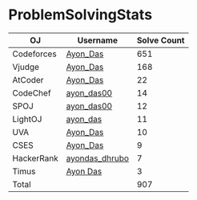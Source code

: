 # ProblemSolvingStats

| OJ | Username | Solve Count |
| -- | -------- | ----------- |
| Codeforces | [Ayon_Das](https://codeforces.com/profile/Ayon_Das) | 651 |
| Vjudge | [Ayon_Das](https://vjudge.net/user/Ayon_Das) | 168 |
| AtCoder | [Ayon_Das](https://atcoder.jp/users/Ayon_Das) | 22 |
| CodeChef | [ayon_das00](https://www.codechef.com/users/ayon_das00) | 14 |
| SPOJ | [ayon_das00](https://www.spoj.com/users/ayon_das00/) | 12 | 
| LightOJ | [ayon_das](https://lightoj.com/user/ayon_das) | 11 | 
| UVA | [Ayon_Das](https://uhunt.onlinejudge.org/id/1320269) | 10 |
| CSES | [Ayon_Das](https://cses.fi/user/82031) | 9 |
| HackerRank | [ayondas_dhrubo](https://www.hackerrank.com/profile/ayondas_dhrubo) | 7 |
| Timus | [Ayon Das](https://acm.timus.ru/author.aspx?id=312405) | 3 |
| Total | | 907 |
